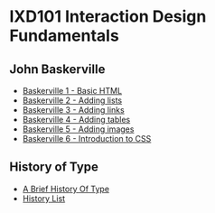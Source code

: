 IXD101 Interaction Design Fundamentals
======================================

John Baskerville
----------------

- [Baskerville 1 - Basic HTML](https://halmcgonigle.github.io/johnbaskerville/john_baskerville.html)
- [Baskerville 2 - Adding lists](https://halmcgonigle.github.io/johnbaskerville/baskerville2.html)
- [Baskerville 3 - Adding links](https://halmcgonigle.github.io/johnbaskerville/baskerville3.html)
- [Baskerville 4 - Adding tables](https://halmcgonigle.github.io/johnbaskerville/baskerville4.html)
- [Baskerville 5 - Adding images](https://halmcgonigle.github.io/johnbaskerville/baskerville5.html)
- [Baskerville 6 - Introduction to CSS](https://halmcgonigle.github.io/johnbaskerville/baskerville6.html)


History of Type
---------------

- [A Brief History Of Type](https://halmcgonigle.github.io/johnbaskerville/a_brief_history_of_type.html)
- [History List](https://halmcgonigle.github.io/johnbaskerville/type_history_list.html)